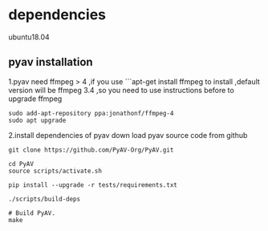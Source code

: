 # dependencies
ubuntu18.04
## pyav installation
1.pyav need ffmpeg > 4 ,if you use ```apt-get install ffmpeg to install ,default version will be ffmpeg 3.4 ,so you need to use instructions before to upgrade ffmpeg
```
sudo add-apt-repository ppa:jonathonf/ffmpeg-4
sudo apt upgrade
```
2.install dependencies of pyav
down load pyav source code from github
```
git clone https://github.com/PyAV-Org/PyAV.git

cd PyAV
source scripts/activate.sh

pip install --upgrade -r tests/requirements.txt

./scripts/build-deps

# Build PyAV.
make

```
